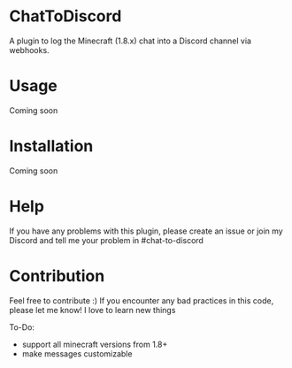# ChatToDiscord
A plugin to log the Minecraft (1.8.x) chat into a Discord channel via webhooks. 

# Usage
Coming soon

# Installation
Coming soon

# Help
If you have any problems with this plugin, please create an issue or join my Discord and tell me your problem in #chat-to-discord

# Contribution
Feel free to contribute :)
If you encounter any bad practices in this code, please let me know! I love to learn new things

To-Do:
* support all minecraft versions from 1.8+
* make messages customizable
